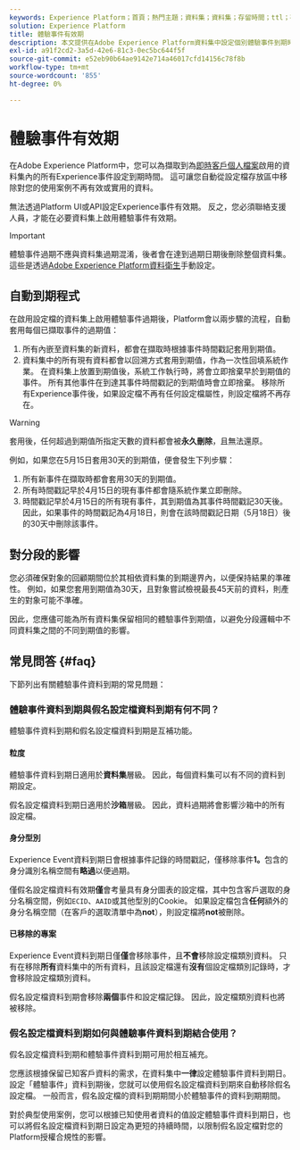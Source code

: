 ```yaml
---
keywords: Experience Platform；首頁；熱門主題；資料集；資料集；存留時間；ttl；存留時間；
solution: Experience Platform
title: 體驗事件有效期
description: 本文提供在Adobe Experience Platform資料集中設定個別體驗事件到期時間的一般指引。
exl-id: a91f2cd2-3a5d-42e6-81c3-0ec5bc644f5f
source-git-commit: e52eb90b64ae9142e714a46017cfd14156c78f8b
workflow-type: tm+mt
source-wordcount: '855'
ht-degree: 0%

---
```


# 體驗事件有效期

在Adobe Experience Platform中，您可以為擷取到為[即時客戶個人檔案](./home.md)啟用的資料集內的所有Experience事件設定到期時間。 這可讓您自動從設定檔存放區中移除對您的使用案例不再有效或實用的資料。

無法透過Platform UI或API設定Experience事件有效期。 反之，您必須聯絡支援人員，才能在必要資料集上啟用體驗事件有效期。

>[!IMPORTANT]
>
>體驗事件過期不應與資料集過期混淆，後者會在達到過期日期後刪除整個資料集。 這些是透過[Adobe Experience Platform資料衛生](../hygiene/home.md)手動設定。

## 自動到期程式

在啟用設定檔的資料集上啟用體驗事件過期後，Platform會以兩步驟的流程，自動套用每個已擷取事件的過期值：

1. 所有內嵌至資料集的新資料，都會在擷取時根據事件時間戳記套用到期值。
1. 資料集中的所有現有資料都會以回溯方式套用到期值，作為一次性回填系統作業。 在資料集上放置到期值後，系統工作執行時，將會立即捨棄早於到期值的事件。 所有其他事件在到達其事件時間戳記的到期值時會立即捨棄。 移除所有Experience事件後，如果設定檔不再有任何設定檔屬性，則設定檔將不再存在。

>[!WARNING]
>
>套用後，任何超過到期值所指定天數的資料都會被&#x200B;**永久刪除**，且無法還原。

例如，如果您在5月15日套用30天的到期值，便會發生下列步驟：

1. 所有新事件在擷取時都會套用30天的到期值。
1. 所有時間戳記早於4月15日的現有事件都會隨系統作業立即刪除。
1. 時間戳記早於4月15日的所有現有事件，其到期值為其事件時間戳記30天後。 因此，如果事件的時間戳記為4月18日，則會在該時間戳記日期（5月18日）後的30天中刪除該事件。

## 對分段的影響

您必須確保對象的回顧期間位於其相依資料集的到期邊界內，以便保持結果的準確性。 例如，如果您套用到期值為30天，且對象嘗試檢視最長45天前的資料，則產生的對象可能不準確。

因此，您應儘可能為所有資料集保留相同的體驗事件到期值，以避免分段邏輯中不同資料集之間的不同到期值的影響。

## 常見問答 {#faq}

下節列出有關體驗事件資料到期的常見問題：

### 體驗事件資料到期與假名設定檔資料到期有何不同？

體驗事件資料到期和假名設定檔資料到期是互補功能。

#### 粒度

體驗事件資料到期日適用於&#x200B;**資料集**&#x200B;層級。 因此，每個資料集可以有不同的資料到期設定。

假名設定檔資料到期日適用於&#x200B;**沙箱**&#x200B;層級。 因此，資料過期將會影響沙箱中的所有設定檔。

#### 身分型別

Experience Event資料到期日會根據事件記錄的時間戳記，僅移除事件&#x200B;**1。**&#x200B;包含的身分識別名稱空間有&#x200B;**略過**&#x200B;以便過期。

僅假名設定檔資料有效期&#x200B;**僅**&#x200B;會考量具有身分圖表的設定檔，其中包含客戶選取的身分名稱空間，例如`ECID`、`AAID`或其他型別的Cookie。 如果設定檔包含&#x200B;**任何**&#x200B;額外的身分名稱空間（在客戶的選取清單中為&#x200B;**not**），則設定檔將&#x200B;**not**&#x200B;被刪除。

#### 已移除的專案

Experience Event資料到期日僅&#x200B;**僅**&#x200B;會移除事件，且&#x200B;**不會**&#x200B;移除設定檔類別資料。 只有在移除&#x200B;**所有**&#x200B;資料集中的所有資料，且該設定檔還有&#x200B;**沒有**&#x200B;個設定檔類別記錄時，才會移除設定檔類別資料。

假名設定檔資料到期會移除&#x200B;**兩個**&#x200B;事件和設定檔記錄。 因此，設定檔類別資料也將被移除。

### 假名設定檔資料到期如何與體驗事件資料到期結合使用？

假名設定檔資料到期和體驗事件資料到期可用於相互補充。

您應該根據保留已知客戶資料的需求，在資料集中&#x200B;**一律**&#x200B;設定體驗事件資料到期日。 設定「體驗事件」資料到期後，您就可以使用假名設定檔資料到期來自動移除假名設定檔。 一般而言，假名設定檔的資料到期期間小於體驗事件的資料到期期間。

對於典型使用案例，您可以根據已知使用者資料的值設定體驗事件資料到期日，也可以將假名設定檔資料到期日設定為更短的持續時間，以限制假名設定檔對您的Platform授權合規性的影響。
